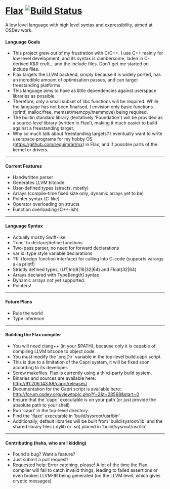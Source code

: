 [Flax](https://flax-lang.github.io) [![Build Status](https://travis-ci.org/requimrar/flax-lang.svg?branch=master)](https://travis-ci.org/requimrar/flax-lang)
============

A low level language with high level syntax and expressibility, aimed at OSDev work.

#### Language Goals ####

- This project grew out of my frustration with C/C++. I use C++ mainly for low level development, and its syntax is cumbersome, laden in C-derived K&R cruft... and the include files. Don't get me started on include files.
- Flax targets the LLVM backend, simply because it is widely ported, has an incredible amount of optimisation passes, and can target freestanding platforms.
- This language aims to have as little dependencies against userspace libraries as possible.
- Therefore, only a small subset of libc functions will be required. While the language has not been finalised, I envision only basic functions (printf, malloc/free, memset/memcpy/memmove) being required.
- The builtin standard library (tentatively 'Foundation') will be provided as a source-level library (written in Flax!), making it much easier to build against a freestanding target.
- Why so much talk about freestanding targets? I eventually want to write userspace programs for my hobby OS (https://github.com/requimrar/mx) in Flax, and if possible parts of the kernel or drivers.


--------------------------

#### Current Features ####

- Handwritten parser
- Generates LLVM bitcode.
- User-defined types (structs, mostly)
- Arrays (compile-time fixed size only, dynamic arrays yet to be)
- Pointer syntax (C-like)
- Operator overloading on structs
- Function overloading (C++-ish)

-------------------------

#### Language Syntax ####

- Actually mostly Swift-like
- 'func' to declare/define functions
- Two-pass parser, no need for forward declarations
- var id: type style variable declarations
- 'ffi' (foreign function interface) for calling into C-code (supports varargs a-la printf)
- Strictly defined types, (U?)Int(8|16|32|64) and Float(32|64)
- Arrays declared with Type[length] syntax
- Dynamic arrays not yet supported.
- Pointers!

----------------------

#### Future Plans ####

- Rule the world
- Type inference


------------------------------------

#### Building the Flax compiler ####

- You will need clang++ (in your $PATH), because only it is capable of compiling LLVM bitcode to object code.
- You must modify the 'projDir' variable in the top-level build.capri script.
- This is due to a limitation of the Capri system, it will be fixed soon according to its developer.
- Screw makefiles. Flax is currently using a third-party build system.
- Binaries and sources are available here: http://91.206.143.88/capri/releases/
- Documentation for the Capri script is available here: http://forum.osdev.org/viewtopic.php?f=2&t=28568&start=0
- Ensure that the 'capri' executable is on your path (or just provide the absolute path to your shell)
- Run 'capri' in the top-level directory.
- Find the 'flaxc' executable in 'build/sysroot/usr/bin'
- Additionally, default libraries will be built from 'build/sysroot/lib' and the shared library files (.dylib or .so) placed in 'build/sysroot/usr/lib'

-----------------------------------------------

#### Contributing (haha, who am I kidding) ####

- Found a bug? Want a feature?
- Just submit a pull request!
- Requested help: Error catching, please! A lot of the time the Flax compiler will fail to catch invalid things, leading to failed assertions or even broken LLVM-IR being generated (on the LLVM level, which gives cryptic messages)
